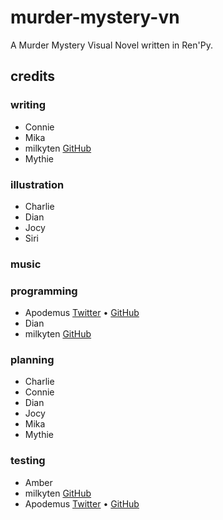 # murder-mystery-vn
A Murder Mystery Visual Novel written in Ren'Py.
## credits
### writing
- Connie
- Mika
- milkyten [GitHub](https://github.com/milkyten)
- Mythie
### illustration
- Charlie
- Dian
- Jocy
- Siri
### music
### programming
- Apodemus [Twitter](https://twitter.com/ApodemusErectus) • [GitHub](https://github.com/Zt-freak)
- Dian
- milkyten [GitHub](https://github.com/milkyten)
### planning
- Charlie
- Connie
- Dian
- Jocy
- Mika
- Mythie
### testing
- Amber
- milkyten [GitHub](https://github.com/milkyten)
- Apodemus [Twitter](https://twitter.com/ApodemusErectus) • [GitHub](https://github.com/Zt-freak)
